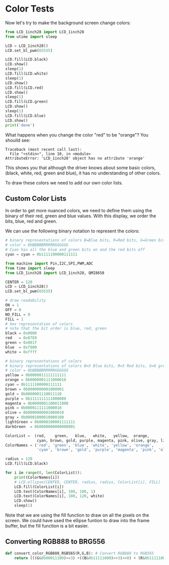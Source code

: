 # Color Tests

Now let's try to make the background screen change colors:

```py
from LCD_1inch28 import LCD_1inch28
from utime import sleep

LCD = LCD_1inch28()  
LCD.set_bl_pwm(65535)

LCD.fill(LCD.black)
LCD.show()
sleep(1)
LCD.fill(LCD.white)
sleep(1)
LCD.show()
LCD.fill(LCD.red)
LCD.show()
sleep(1)
LCD.fill(LCD.green)
LCD.show()
sleep(1)
LCD.fill(LCD.blue)
LCD.show()
print('done')
```

What happens when you change the color "red" to be "orange"?  You shouild see:

```linenums="0"
Traceback (most recent call last):
  File "<stdin>", line 10, in <module>
AttributeError: 'LCD_1inch28' object has no attribute 'orange'
```

This shows you that although the driver knows about some basic colors, (black, white, red, green and blue), it has
no understanding of other colors.

To draw these colors we need to add our own color lists.

## Custom Color Lists

In order to get more nuanced colors, we need to define them using the binary of their red, green and blue values.  With
this display, we order the bits, blue, red and green.

We can use the following binary notation to represent the colors:

```py
# binary representations of colors B=Blue bits, R=Red bits, G=Green bits
# color = 0bBBBBBRRRRRGGGGGG
# Cyan has all the blue and green bits on and the red bits off
cyan = cyan = 0b1111100000111111
```

```py
from machine import Pin,I2C,SPI,PWM,ADC
from time import sleep
from LCD_1inch28 import LCD_1inch28, QMI8658

CENTER = 120
LCD = LCD_1inch28()
LCD.set_bl_pwm(65535)

# draw readability
ON = 1
OFF = 0
NO_FILL = 0
FILL = 1
# hex representation of colors
# note that the bit order is blue, red, green
black = 0x0000
red   = 0x07E0
green = 0x001f
blue  = 0xf800
white = 0xffff

# binary representations of colors
# binary representations of colors B=5 Blue bits, R=5 Red bits, G=6 green bits
# color = 0bBBBBBRRRRRGGGGGG
yellow = 0b0000011111111111
orange = 0b0000001111000010
cyan = 0b1111100000111111
brown = 0b0000000001000001
gold = 0b0000001110011110
purple = 0b1111111111000000
magenta = 0b0000001100011000
pink = 0b0000111111000010
olive = 0b0000000001000010
gray = 0b00001000010000100
lightGreen = 0b0000100001111111
darkGreen  = 0b0000000000000001

ColorList =  (red,    green,   blue,   white,   yellow,  orange,
              cyan, brown, gold, purple, magenta, pink, olive, gray, lightGreen, darkGreen)
ColorNames = ('red', 'green', 'blue', 'white', 'yellow', 'orange',
              'cyan', 'brown', 'gold', 'purple', 'magenta', 'pink', 'olive', 'gray', 'lightGreen', 'darkGreen')

radius = 120
LCD.fill(LCD.black)

for i in range(0, len(ColorList)):
    print(ColorNames[i])
    # LCD.ellipse(CENTER, CENTER, radius, radius, ColorList[i], FILL)
    LCD.fill(ColorList[i])
    LCD.text(ColorNames[i], 100, 100, 1)
    LCD.text(ColorNames[i], 100, 120, white)
    LCD.show()
    sleep(1)
```

Note that we are using the fill function to draw on all the pixels on the screen.
We could have used the ellipse funtion to draw into the frame buffer, but the fill function is a bit easier.

## Converting RGB888 to BRG556

```py
def convert_color_RGB888_RGB565(R,G,B): # Convert RGB888 to RGB565
    return (((G&0b00011100)<<3) +((B&0b11111000)>>3)<<8) + (R&0b11111000)+((G&0b11100000)>>5)

```